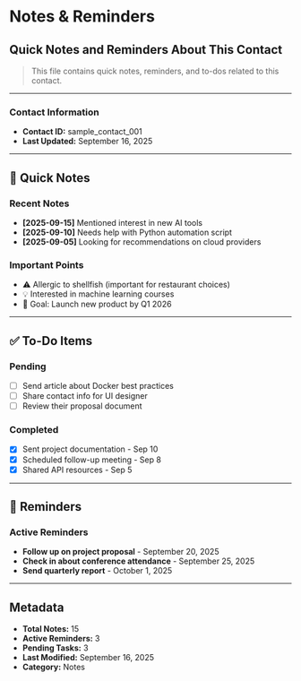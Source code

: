 # Notes & Reminders

## Quick Notes and Reminders About This Contact

> This file contains quick notes, reminders, and to-dos related to this contact.

---

### Contact Information
- **Contact ID:** sample_contact_001
- **Last Updated:** September 16, 2025

---

## 📝 Quick Notes

### Recent Notes
- **[2025-09-15]** Mentioned interest in new AI tools
- **[2025-09-10]** Needs help with Python automation script
- **[2025-09-05]** Looking for recommendations on cloud providers

### Important Points
- ⚠️ Allergic to shellfish (important for restaurant choices)
- 💡 Interested in machine learning courses
- 🎯 Goal: Launch new product by Q1 2026

---

## ✅ To-Do Items

### Pending
- [ ] Send article about Docker best practices
- [ ] Share contact info for UI designer
- [ ] Review their proposal document

### Completed
- [x] Sent project documentation - Sep 10
- [x] Scheduled follow-up meeting - Sep 8
- [x] Shared API resources - Sep 5

---

## 🔔 Reminders

### Active Reminders
- **Follow up on project proposal** - September 20, 2025
- **Check in about conference attendance** - September 25, 2025
- **Send quarterly report** - October 1, 2025

---

## Metadata
- **Total Notes:** 15
- **Active Reminders:** 3
- **Pending Tasks:** 3
- **Last Modified:** September 16, 2025
- **Category:** Notes